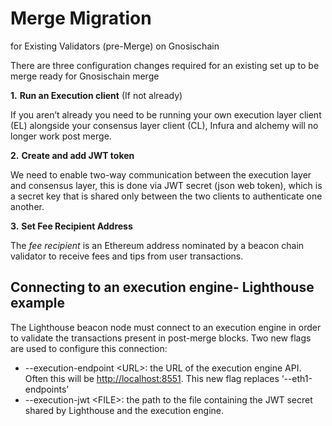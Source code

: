 ---
---

# Merge Migration

for Existing Validators (pre-Merge) on Gnosischain

There are three configuration changes required for an existing set up to be merge ready for Gnosischain merge 

**1.**       **Run an Execution client** (If not already)

If you aren’t already you need to be running your own execution layer client (EL) alongside your consensus layer client (CL), Infura and alchemy will no longer work post merge.

**2.**       **Create and add JWT token**

We need to enable two-way communication between the execution layer and consensus layer, this is done via JWT secret (json web token), which is a secret key that is shared only between the two clients to authenticate one another.


**3.**       **Set Fee Recipient Address**

The _fee recipient_ is an Ethereum address nominated by a beacon chain validator to receive fees and tips from user transactions. 


## **Connecting to an execution engine- Lighthouse example**

The Lighthouse beacon node must connect to an execution engine in order to validate the transactions present in post-merge blocks. Two new flags are used to configure this connection:



* --execution-endpoint &lt;URL>: the URL of the execution engine API. Often this will be [http://localhost:8551](http://localhost:8551). This new flag replaces ‘--eth1-endpoints’
* --execution-jwt &lt;FILE>: the path to the file containing the JWT secret shared by Lighthouse and the execution engine.